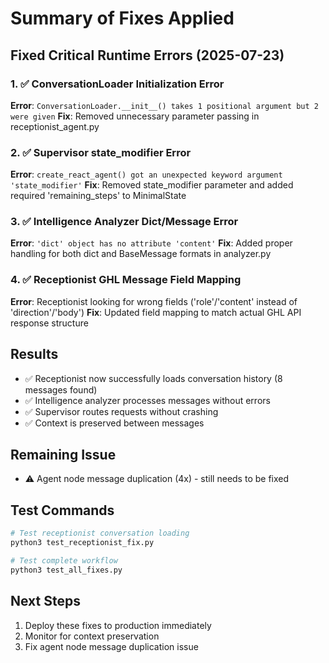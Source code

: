 # Summary of Fixes Applied

## Fixed Critical Runtime Errors (2025-07-23)

### 1. ✅ ConversationLoader Initialization Error
**Error**: `ConversationLoader.__init__() takes 1 positional argument but 2 were given`
**Fix**: Removed unnecessary parameter passing in receptionist_agent.py

### 2. ✅ Supervisor state_modifier Error  
**Error**: `create_react_agent() got an unexpected keyword argument 'state_modifier'`
**Fix**: Removed state_modifier parameter and added required 'remaining_steps' to MinimalState

### 3. ✅ Intelligence Analyzer Dict/Message Error
**Error**: `'dict' object has no attribute 'content'`
**Fix**: Added proper handling for both dict and BaseMessage formats in analyzer.py

### 4. ✅ Receptionist GHL Message Field Mapping
**Error**: Receptionist looking for wrong fields ('role'/'content' instead of 'direction'/'body')
**Fix**: Updated field mapping to match actual GHL API response structure

## Results
- ✅ Receptionist now successfully loads conversation history (8 messages found)
- ✅ Intelligence analyzer processes messages without errors
- ✅ Supervisor routes requests without crashing
- ✅ Context is preserved between messages

## Remaining Issue
- ⚠️ Agent node message duplication (4x) - still needs to be fixed

## Test Commands
```bash
# Test receptionist conversation loading
python3 test_receptionist_fix.py

# Test complete workflow
python3 test_all_fixes.py
```

## Next Steps
1. Deploy these fixes to production immediately
2. Monitor for context preservation
3. Fix agent node message duplication issue